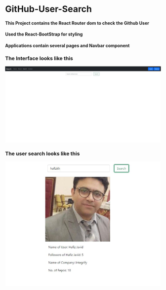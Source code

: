 # GitHub-User-Search
#### This Project contains the React Router dom to check the Github User
#### Used the React-BootStrap for styling
#### Applications contain several pages and Navbar component
### The Interface looks like this

![alt devTools](src/images/search_page.JPG)

### The user search looks like this 

![alt devTools](src/images/user_search.JPG)
